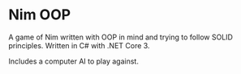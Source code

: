 # Nim OOP
 
A game of Nim written with OOP in mind and trying to follow SOLID principles. Written in C# with .NET Core 3. 

Includes a computer AI to play against.
